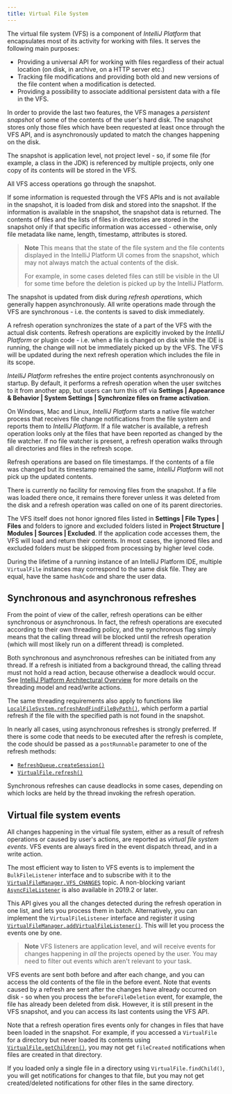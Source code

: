 ```yaml
---
title: Virtual File System
---
```


The virtual file system (VFS) is a component of *IntelliJ Platform* that encapsulates most of its activity for working with files. It serves the following main purposes:

* Providing a universal API for working with files regardless of their actual location (on disk, in archive, on a HTTP server etc.)
* Tracking file modifications and providing both old and new versions of the file content when a modification is detected.
* Providing a possibility to associate additional persistent data with a file in the VFS.

In order to provide the last two features, the VFS manages a _persistent snapshot_ of some of the contents of the user's hard disk. The snapshot stores only those files which have been requested at least once through the VFS API, and is asynchronously updated to match the changes happening on the disk.

The snapshot is application level, not project level - so, if some file (for example, a class in the JDK) is referenced by multiple projects, only one copy of its contents will be stored in the VFS.

All VFS access operations go through the snapshot. 

If some information is requested through the VFS APIs and is not available in the snapshot, it is loaded from disk and stored into the snapshot. If the information is available in the snapshot, the snapshot data is returned. The contents of files and the lists of files in directories are stored in the snapshot only if that specific information was accessed - otherwise, only file metadata like name, length, timestamp, attributes is stored.

> **Note** This means that the state of the file system and the file contents displayed in the IntelliJ Platform UI comes from the snapshot, which may not always match the actual contents of the disk. 
>
> For example, in some cases deleted files can still be visible in the UI for some time before the deletion is picked up by the IntelliJ Platform.

The snapshot is updated from disk during _refresh operations_, which generally happen asynchronously. All write operations made through the VFS are synchronous - i.e. the contents is saved to disk immediately.

A refresh operation synchronizes the state of a part of the VFS with the actual disk contents. Refresh operations are explicitly invoked by the *IntelliJ Platform* or plugin code - i.e. when a file is changed on disk while the IDE is running, the change will not be immediately picked up by the VFS. The VFS will be updated during the next refresh operation which includes the file in its scope.

*IntelliJ Platform* refreshes the entire project contents asynchronously on startup. By default, it performs a refresh operation when the user switches to it from another app, but users can turn this off via **Settings \| Appearance & Behavior \| System Settings \| Synchronize files on frame activation**.

On Windows, Mac and Linux, *IntelliJ Platform* starts a native file watcher process that receives file change notifications from the file system and reports them to *IntelliJ Platform*. If a file watcher is available, a refresh operation looks only at the files that have been reported as changed by the file watcher. If no file watcher is present, a refresh operation walks through all directories and files in the refresh scope.

Refresh operations are based on file timestamps. If the contents of a file was changed but its timestamp remained the same, *IntelliJ Platform* will not pick up the updated contents.

There is currently no facility for removing files from the snapshot. If a file was loaded there once, it remains there forever unless it was deleted from the disk and a refresh operation was called on one of its parent directories.

The VFS itself does not honor ignored files listed in **Settings \| File Types \| Files** and folders to ignore and excluded folders listed in **Project Structure \| Modules \| Sources \| Excluded**. If the application code accesses them, the VFS will load and return their contents. In most cases, the ignored files and excluded folders must be skipped from processing by higher level code.

During the lifetime of a running instance of an IntelliJ Platform IDE, multiple `VirtualFile` instances may correspond to the same disk file. They are equal, have the same `hashCode` and share the user data.

## Synchronous and asynchronous refreshes

From the point of view of the caller, refresh operations can be either synchronous or asynchronous. In fact, the refresh operations are executed according to their own threading policy, and the synchronous flag simply means that the calling thread will be blocked until the refresh operation (which will most likely run on a different thread) is completed.

Both synchronous and asynchronous refreshes can be initiated from any thread. If a refresh is initiated from a background thread, the calling thread must not hold a read action, because otherwise a deadlock would occur. See [IntelliJ Platform Architectural Overview](/basics/architectural_overview/general_threading_rules.md) for more details on the threading model and read/write actions.

The same threading requirements also apply to functions like [`LocalFileSystem.refreshAndFindFileByPath()`](upsource:///platform/analysis-api/src/com/intellij/openapi/vfs/LocalFileSystem.java), which perform a partial refresh if the file with the specified path is not found in the snapshot.

In nearly all cases, using asynchronous refreshes is strongly preferred. If there is some code that needs to be executed after the refresh is complete, the code should be passed as a `postRunnable` parameter to one of the refresh methods:
 
* [`RefreshQueue.createSession()`](upsource:///platform/analysis-api/src/com/intellij/openapi/vfs/newvfs/RefreshQueue.java)<!--#L36-->
* [`VirtualFile.refresh()`](upsource:///platform/core-api/src/com/intellij/openapi/vfs/VirtualFile.java)<!--#L681-->
 
Synchronous refreshes can cause deadlocks in some cases, depending on which locks are held by the thread invoking the refresh operation.

## Virtual file system events

All changes happening in the virtual file system, either as a result of refresh operations or caused by user's actions, are reported as _virtual file system events_. VFS events are always fired in the event dispatch thread, and in a write action.

The most efficient way to listen to VFS events is to implement the `BulkFileListener` interface and to subscribe with it to the [`VirtualFileManager.VFS_CHANGES`](upsource:///platform/core-api/src/com/intellij/openapi/vfs/VirtualFileManager.java)<!--#L34--> topic.
A non-blocking variant [`AsyncFileListener`](upsource:///platform/core-api/src/com/intellij/openapi/vfs/AsyncFileListener.java) is also available in 2019.2 or later.

This API gives you all the changes detected during the refresh operation in one list, and lets you process them in batch. Alternatively, you can implement the `VirtualFileListener` interface and register it using [`VirtualFileManager.addVirtualFileListener()`](upsource:///platform/core-api/src/com/intellij/openapi/vfs/VirtualFileManager.java)<!--#L113-->. This will let you process the events one by one.

> **Note** VFS listeners are application level, and will receive events for changes happening in *all* the projects opened by the user. You may need to filter out events which aren't relevant to your task.

VFS events are sent both before and after each change, and you can access the old contents of the file in the before event. Note that events caused by a refresh are sent after the changes have already occurred on disk - so when you process the `beforeFileDeletion` event, for example, the file has already been deleted from disk. However, it is still present in the VFS snapshot, and you can access its last contents using the VFS API.

Note that a refresh operation fires events only for changes in files that have been loaded in the snapshot. For example, if you accessed a `VirtualFile` for a directory but never loaded its contents using [`VirtualFile.getChildren()`](upsource:///platform/core-api/src/com/intellij/openapi/vfs/VirtualFile.java)<!--#L135-->, you may not get `fileCreated` notifications when files are created in that directory.

If you loaded only a single file in a directory using `VirtualFile.findChild()`, you will get notifications for changes to that file, but you may not get created/deleted notifications for other files in the same directory.
